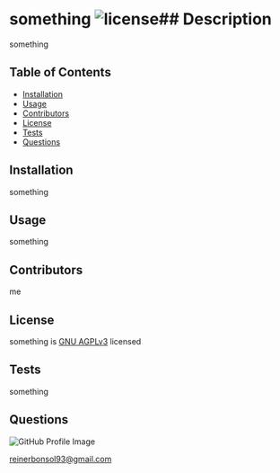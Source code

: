 # something ![license](https://img.shields.io/badge/license-GNU%20AGPLv3-blue)## Description 
something 
## Table of Contents 
* [Installation](#installation) 
* [Usage](#usage) 
* [Contributors](#contributors) 
* [License](#license) 
* [Tests](#tests) 
* [Questions](#questions) 
 
## Installation 
something  
## Usage 
something  
## Contributors 
me 
## License 
something is [GNU AGPLv3](https://www.gnu.org/licenses/agpl-3.0.html) licensed 
## Tests 
something  
## Questions 
![GitHub Profile Image](https://avatars.githubusercontent.com/u/60278309?) 
 reinerbonsol93@gmail.com